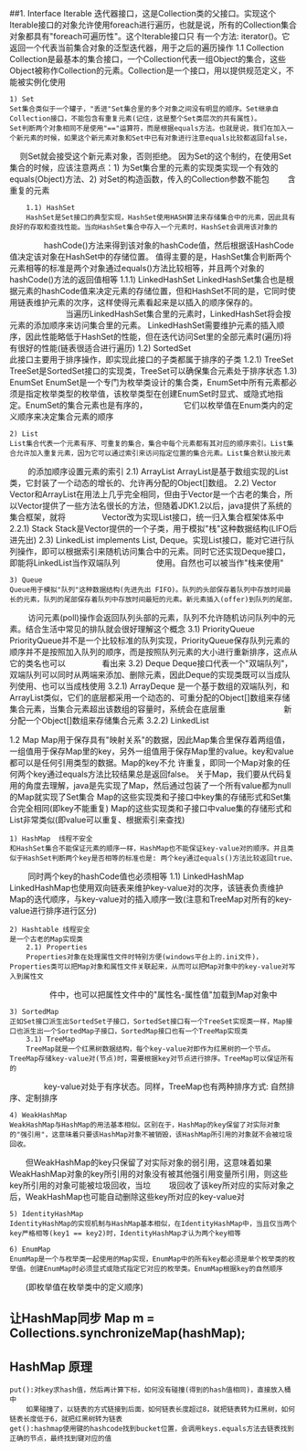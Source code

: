 ##1. Interface Iterable
迭代器接口，这是Collection类的父接口。实现这个Iterable接口的对象允许使用foreach进行遍历，也就是说，所有的Collection集合对象都具有"foreach可遍历性"。这个Iterable接口只
有一个方法: iterator()。它返回一个代表当前集合对象的泛型<T>迭代器，用于之后的遍历操作
1.1 Collection
Collection是最基本的集合接口，一个Collection代表一组Object的集合，这些Object被称作Collection的元素。Collection是一个接口，用以提供规范定义，不能被实例化使用

    1) Set
    Set集合类似于一个罐子，"丢进"Set集合里的多个对象之间没有明显的顺序。Set继承自Collection接口，不能包含有重复元素(记住，这是整个Set类层次的共有属性)。
    Set判断两个对象相同不是使用"=="运算符，而是根据equals方法。也就是说，我们在加入一个新元素的时候，如果这个新元素对象和Set中已有对象进行注意equals比较都返回false，　　
 　 则Set就会接受这个新元素对象，否则拒绝。
    因为Set的这个制约，在使用Set集合的时候，应该注意两点：1) 为Set集合里的元素的实现类实现一个有效的equals(Object)方法、2) 对Set的构造函数，传入的Collection参数不能包
　　含重复的元素

        1.1) HashSet
        HashSet是Set接口的典型实现，HashSet使用HASH算法来存储集合中的元素，因此具有良好的存取和查找性能。当向HashSet集合中存入一个元素时，HashSet会调用该对象的
　　　　 hashCode()方法来得到该对象的hashCode值，然后根据该HashCode值决定该对象在HashSet中的存储位置。
        值得主要的是，HashSet集合判断两个元素相等的标准是两个对象通过equals()方法比较相等，并且两个对象的hashCode()方法的返回值相等
            1.1.1) LinkedHashSet
            LinkedHashSet集合也是根据元素的hashCode值来决定元素的存储位置，但和HashSet不同的是，它同时使用链表维护元素的次序，这样使得元素看起来是以插入的顺序保存的。
　　　　　　　当遍历LinkedHashSet集合里的元素时，LinkedHashSet将会按元素的添加顺序来访问集合里的元素。
            LinkedHashSet需要维护元素的插入顺序，因此性能略低于HashSet的性能，但在迭代访问Set里的全部元素时(遍历)将有很好的性能(链表很适合进行遍历)
        1.2) SortedSet    
        此接口主要用于排序操作，即实现此接口的子类都属于排序的子类
            1.2.1) TreeSet
            TreeSet是SortedSet接口的实现类，TreeSet可以确保集合元素处于排序状态
        1.3) EnumSet
        EnumSet是一个专门为枚举类设计的集合类，EnumSet中所有元素都必须是指定枚举类型的枚举值，该枚举类型在创建EnumSet时显式、或隐式地指定。EnumSet的集合元素也是有序的，
　　　　 它们以枚举值在Enum类内的定义顺序来决定集合元素的顺序

    2) List
    List集合代表一个元素有序、可重复的集合，集合中每个元素都有其对应的顺序索引。List集合允许加入重复元素，因为它可以通过索引来访问指定位置的集合元素。List集合默认按元素
　　 的添加顺序设置元素的索引
        2.1) ArrayList
        ArrayList是基于数组实现的List类，它封装了一个动态的增长的、允许再分配的Object[]数组。
        2.2) Vector
        Vector和ArrayList在用法上几乎完全相同，但由于Vector是一个古老的集合，所以Vector提供了一些方法名很长的方法，但随着JDK1.2以后，java提供了系统的集合框架，就将
　　　　 Vector改为实现List接口，统一归入集合框架体系中
            2.2.1) Stack
            Stack是Vector提供的一个子类，用于模拟"栈"这种数据结构(LIFO后进先出)
        2.3) LinkedList
        implements List<E>, Deque<E>。实现List接口，能对它进行队列操作，即可以根据索引来随机访问集合中的元素。同时它还实现Deque接口，即能将LinkedList当作双端队列
　　　　 使用。自然也可以被当作"栈来使用"

    3) Queue
    Queue用于模拟"队列"这种数据结构(先进先出 FIFO)。队列的头部保存着队列中存放时间最长的元素，队列的尾部保存着队列中存放时间最短的元素。新元素插入(offer)到队列的尾部，
　　 访问元素(poll)操作会返回队列头部的元素，队列不允许随机访问队列中的元素。结合生活中常见的排队就会很好理解这个概念
        3.1) PriorityQueue
        PriorityQueue并不是一个比较标准的队列实现，PriorityQueue保存队列元素的顺序并不是按照加入队列的顺序，而是按照队列元素的大小进行重新排序，这点从它的类名也可以
　　　　 看出来
        3.2) Deque
        Deque接口代表一个"双端队列"，双端队列可以同时从两端来添加、删除元素，因此Deque的实现类既可以当成队列使用、也可以当成栈使用
            3.2.1) ArrayDeque
            是一个基于数组的双端队列，和ArrayList类似，它们的底层都采用一个动态的、可重分配的Object[]数组来存储集合元素，当集合元素超出该数组的容量时，系统会在底层重
　　　　　　　新分配一个Object[]数组来存储集合元素
            3.2.2) LinkedList
			
1.2 Map
Map用于保存具有"映射关系"的数据，因此Map集合里保存着两组值，一组值用于保存Map里的key，另外一组值用于保存Map里的value。key和value都可以是任何引用类型的数据。Map的key不允
许重复，即同一个Map对象的任何两个key通过equals方法比较结果总是返回false。
关于Map，我们要从代码复用的角度去理解，java是先实现了Map，然后通过包装了一个所有value都为null的Map就实现了Set集合
Map的这些实现类和子接口中key集的存储形式和Set集合完全相同(即key不能重复)
Map的这些实现类和子接口中value集的存储形式和List非常类似(即value可以重复、根据索引来查找)

    1) HashMap  线程不安全
    和HashSet集合不能保证元素的顺序一样，HashMap也不能保证key-value对的顺序。并且类似于HashSet判断两个key是否相等的标准也是: 两个key通过equals()方法比较返回true、
　　 同时两个key的hashCode值也必须相等
        1.1) LinkedHashMap
        LinkedHashMap也使用双向链表来维护key-value对的次序，该链表负责维护Map的迭代顺序，与key-value对的插入顺序一致(注意和TreeMap对所有的key-value进行排序进行区分)

    2) Hashtable 线程安全
    是一个古老的Map实现类
        2.1) Properties 
        Properties对象在处理属性文件时特别方便(windows平台上的.ini文件)，Properties类可以把Map对象和属性文件关联起来，从而可以把Map对象中的key-value对写入到属性文
　　　　　件中，也可以把属性文件中的"属性名-属性值"加载到Map对象中

    3) SortedMap
    正如Set接口派生出SortedSet子接口，SortedSet接口有一个TreeSet实现类一样，Map接口也派生出一个SortedMap子接口，SortedMap接口也有一个TreeMap实现类
        3.1) TreeMap
        TreeMap就是一个红黑树数据结构，每个key-value对即作为红黑树的一个节点。TreeMap存储key-value对(节点)时，需要根据key对节点进行排序。TreeMap可以保证所有的
　　　　 key-value对处于有序状态。同样，TreeMap也有两种排序方式: 自然排序、定制排序

    4) WeakHashMap
    WeakHashMap与HashMap的用法基本相似。区别在于，HashMap的key保留了对实际对象的"强引用"，这意味着只要该HashMap对象不被销毁，该HashMap所引用的对象就不会被垃圾回收。
　　但WeakHashMap的key只保留了对实际对象的弱引用，这意味着如果WeakHashMap对象的key所引用的对象没有被其他强引用变量所引用，则这些key所引用的对象可能被垃圾回收，当垃
　　圾回收了该key所对应的实际对象之后，WeakHashMap也可能自动删除这些key所对应的key-value对

    5) IdentityHashMap
    IdentityHashMap的实现机制与HashMap基本相似，在IdentityHashMap中，当且仅当两个key严格相等(key1 == key2)时，IdentityHashMap才认为两个key相等
	
    6) EnumMap
    EnumMap是一个与枚举类一起使用的Map实现，EnumMap中的所有key都必须是单个枚举类的枚举值。创建EnumMap时必须显式或隐式指定它对应的枚举类。EnumMap根据key的自然顺序
　　(即枚举值在枚举类中的定义顺序)	


## 让HashMap同步 Map m = Collections.synchronizeMap(hashMap);

## HashMap 原理
	put():对key求hash值，然后再计算下标，如何没有碰撞(得到的hash值相同)，直接放入桶中
		如果碰撞了，以链表的方式链接到后面，如何链表长度超过8，就把链表转为红黑树，如何链表长度低于6，就把红黑树转为链表
	get():hashmap使用键的hashcode找到bucket位置，会调用keys.equals方法去链表找到正确的节点，最终找到键对应的值


	